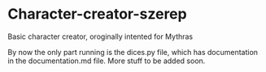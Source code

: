 # Character-creator-szerep
Basic character creator, oroginally intented for Mythras

By now the only part running is the dices.py file, which has documentation in the documentation.md file. More stuff to be added soon.
